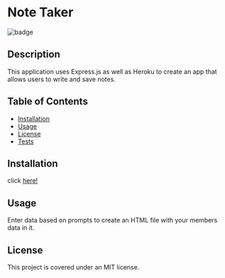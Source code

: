 # Note Taker
  ![badge](https://img.shields.io/badge/license-MIT-blue.svg)
  ## Description
  This application uses Express.js as well as Heroku to create an app that allows users to write and save notes.

  ## Table of Contents
  * <a href="#installation">Installation</a>
  * <a href="#usage">Usage</a>
  * <a href="#license">License</a>
  * <a href="#tests">Tests</a>
 

  ## Installation
  click <a href= "https://damp-retreat-31140.herokuapp.com/">here!</a>
  ## Usage
  Enter data based on prompts to create an HTML file with your members data in it. 
  ## License
  This project is covered under an MIT license. 

  